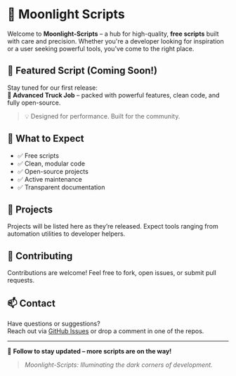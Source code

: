 # 🌙 Moonlight Scripts

Welcome to **Moonlight-Scripts** – a hub for high-quality, **free scripts** built with care and precision. Whether you're a developer looking for inspiration or a user seeking powerful tools, you've come to the right place.

## 🚀 Featured Script (Coming Soon!)
Stay tuned for our first release:  
**🔧 Advanced Truck Job** – packed with powerful features, clean code, and fully open-source.

> 💡 Designed for performance. Built for the community.

## 🧰 What to Expect
- ✅ Free scripts
- ✅ Clean, modular code
- ✅ Open-source projects
- ✅ Active maintenance
- ✅ Transparent documentation

## 📂 Projects
Projects will be listed here as they’re released. Expect tools ranging from automation utilities to developer helpers.

## 🤝 Contributing
Contributions are welcome! Feel free to fork, open issues, or submit pull requests.

## 📫 Contact
Have questions or suggestions?  
Reach out via [GitHub Issues](https://github.com/Moonlight-Scripts) or drop a comment in one of the repos.

---

🧠 **Follow to stay updated – more scripts are on the way!**

> _Moonlight-Scripts: Illuminating the dark corners of development._
